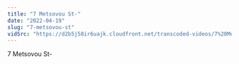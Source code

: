 ```yaml
---
title: "7 Metsovou St-"
date: "2022-04-19"
slug: "7-metsovou-st"
vidSrc: "https://d2b5j58ir6uajk.cloudfront.net/transcoded-videos/7%20Metsovou%20St-.mp4"
---
```


7 Metsovou St-
